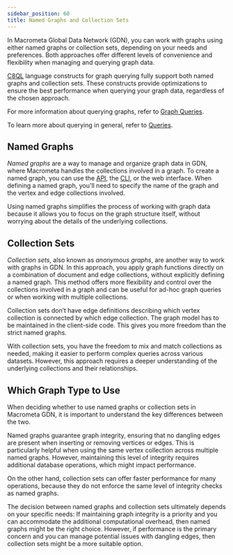 ```yaml
---
sidebar_position: 60
title: Named Graphs and Collection Sets
---
```


In Macrometa Global Data Network (GDN), you can work with graphs using either named graphs or collection sets, depending on your needs and preferences. Both approaches offer different levels of convenience and flexibility when managing and querying graph data.

[C8QL](../../../compute/queryworkers/queries/c8ql/) language constructs for graph querying fully support both named graphs and collection sets. These constructs provide optimizations to ensure the best performance when querying your graph data, regardless of the chosen approach.

For more information about querying graphs, refer to [Graph Queries](../graph-queries/).

To learn more about querying in general, refer to [Queries](../../../compute/queryworkers/queries/).

## Named Graphs

_Named graphs_ are a way to manage and organize graph data in GDN, where Macrometa handles the collections involved in a graph. To create a named graph, you can use the [API](../../../developer-hub/api-docs/), the [CLI](../../../developer-hub/cli/), or the web interface. When defining a named graph, you'll need to specify the name of the graph and the vertex and edge collections involved.

Using named graphs simplifies the process of working with graph data because it allows you to focus on the graph structure itself, without worrying about the details of the underlying collections.

## Collection Sets

_Collection sets_, also known as _anonymous graphs_, are another way to work with graphs in GDN. In this approach, you apply graph functions directly on a combination of document and edge collections, without explicitly defining a named graph. This method offers more flexibility and control over the collections involved in a graph and can be useful for ad-hoc graph queries or when working with multiple collections.

Collection sets don’t have edge definitions describing which vertex collection is connected by which edge collection. The graph model has to be maintained in the client-side code. This gives you more freedom than the strict named graphs.

With collection sets, you have the freedom to mix and match collections as needed, making it easier to perform complex queries across various datasets. However, this approach requires a deeper understanding of the underlying collections and their relationships.

## Which Graph Type to Use

When deciding whether to use named graphs or collection sets in Macrometa GDN, it is important to understand the key differences between the two.

Named graphs guarantee graph integrity, ensuring that no dangling edges are present when inserting or removing vertices or edges. This is particularly helpful when using the same vertex collection across multiple named graphs. However, maintaining this level of integrity requires additional database operations, which might impact performance.

On the other hand, collection sets can offer faster performance for many operations, because they do not enforce the same level of integrity checks as named graphs.

The decision between named graphs and collection sets ultimately depends on your specific needs: If maintaining graph integrity is a priority and you can accommodate the additional computational overhead, then named graphs might be the right choice. However, if performance is the primary concern and you can manage potential issues with dangling edges, then collection sets might be a more suitable option.
